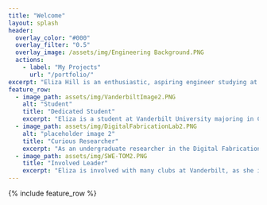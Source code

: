 ```yaml
---
title: "Welcome"
layout: splash
header:
  overlay_color: "#000"
  overlay_filter: "0.5"
  overlay_image: /assets/img/Engineering Background.PNG
  actions:
    - label: "My Projects"
      url: "/portfolio/"
excerpt: "Eliza Hill is an enthusiastic, aspiring engineer studying at Vanderbilt University. Whether it's 3D Printing, Aerospace, Product Design and Development, Energy and Sustainability, or Manufacturing, Eliza is very interested in various industries and wants to gain more engineering experience."
feature_row:
  - image_path: assets/img/VanderbiltImage2.PNG
    alt: "Student"
    title: "Dedicated Student"
    excerpt: "Eliza is a student at Vanderbilt University majoring in Chemical Engineering with minors in Digital Fabrication, Business, and Chemistry."
  - image_path: assets/img/DigitalFabricationLab2.PNG
    alt: "placeholder image 2"
    title: "Curious Researcher"
    excerpt: "As an undergraduate researcher in the Digital Fabrication Lab, Eliza has been able to gain valuable experience exploring various facets of 3D Printing."
  - image_path: assets/img/SWE-TOM2.PNG
    title: "Involved Leader"
    excerpt: "Eliza is involved with many clubs at Vanderbilt, as she is Co-President of Tikkun Olam Makers (TOM) and the Recruitment Liasion for the Society of Women Engineers (SWE)."
---
```


{% include feature_row %}

